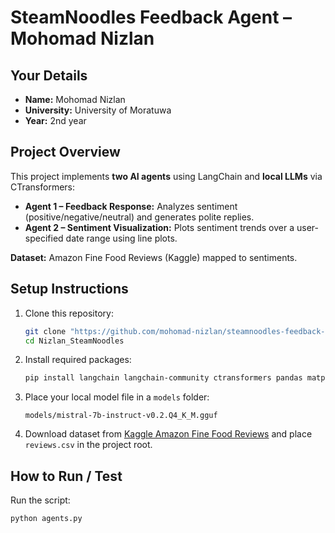 # SteamNoodles Feedback Agent –Mohomad Nizlan

## Your Details
- **Name:** Mohomad Nizlan
- **University:** University of Moratuwa
- **Year:** 2nd year

## Project Overview
This project implements **two AI agents** using LangChain and **local LLMs** via CTransformers:

- **Agent 1 – Feedback Response:** Analyzes sentiment (positive/negative/neutral) and generates polite replies.
- **Agent 2 – Sentiment Visualization:** Plots sentiment trends over a user-specified date range using line plots.

**Dataset:** Amazon Fine Food Reviews (Kaggle) mapped to sentiments.

## Setup Instructions
1. Clone this repository:
    ```bash
    git clone "https://github.com/mohomad-nizlan/steamnoodles-feedback-agent-Mohomad-Nizlan.git"
    cd Nizlan_SteamNoodles
    ```
2. Install required packages:
    ```bash
    pip install langchain langchain-community ctransformers pandas matplotlib seaborn dateparser
    ```
3. Place your local model file in a `models` folder:
    ```
    models/mistral-7b-instruct-v0.2.Q4_K_M.gguf
    ```
4. Download dataset from [Kaggle Amazon Fine Food Reviews](https://www.kaggle.com/datasets/snap/amazon-fine-food-reviews) and place `reviews.csv` in the project root.

## How to Run / Test
Run the script:

```bash
python agents.py
